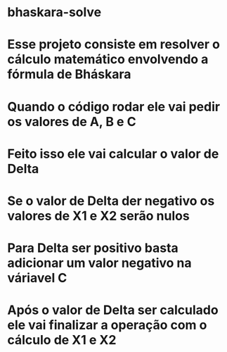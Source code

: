 # bhaskara-solve

# Esse projeto consiste em resolver o cálculo matemático envolvendo a fórmula de Bháskara 
# Quando o código rodar ele vai pedir os valores de A, B e C
# Feito isso ele vai calcular o valor de Delta 
# Se o valor de Delta der negativo os valores de X1 e X2 serão nulos
# Para Delta ser positivo basta adicionar um valor negativo na váriavel C
# Após o valor de Delta ser calculado ele vai finalizar a operação com o cálculo de X1 e X2
